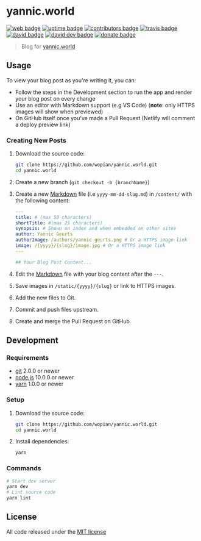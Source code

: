 # yannic.world

[![web badge]][web]
[![uptime badge]][web]
[![contributors badge]][contributors]
[![travis badge]][travis]
[![david badge]][david]
[![david dev badge]][david dev]
[![donate badge]][donate]

> Blog for [yannic.world][web]

## Usage

To view your blog post as you're writing it, you can:
- Follow the steps in the Development section to run the app and render your blog post on every change
- Use an editor with Markdown support (e.g VS Code) (**note**: only HTTPS images will show when previewed)
- On GitHub itself once you've made a Pull Request (Netlify will comment a deploy preview link)

### Creating New Posts

1. Download the source code:

    ```bash
    git clone https://github.com/wopian/yannic.world.git
    cd yannic.world
    ```

1. Create a new branch (`git checkout -b {branchName}`)

1. Create a new [Markdown] file (i.e `yyyy-mm-dd-slug.md`) in `/content/` with the following content:
   ```yaml
   ---
   title: # (max 50 characters)
   shortTitle: #(max 25 characters)
   synopsis: # Shown on index and when embedded on other sites
   author: Yannic Geurts
   authorImage: /authors/yannic-geurts.png # Or a HTTPS image link
   image: /{yyyy}/{slug}/image.jpg # Or a HTTPS image link
   ---

   ## Your Blog Post Content...
   ```

1. Edit the [Markdown] file with your blog content after the `---`.
1. Save images in `/static/{yyyy}/{slug}` or link to HTTPS images.
1. Add the new files to Git.
1. Commit and push files upstream.
1. Create and merge the Pull Request on GitHub.

## Development

### Requirements

- [git](https://git-scm.com/) 2.0.0 or newer
- [node.js](https://nodejs.org) 10.0.0 or newer
- [yarn](https://https://yarnpkg.com) 1.0.0 or newer

### Setup

1. Download the source code:

    ```bash
    git clone https://github.com/wopian/yannic.world.git
    cd yannic.world
    ```

1. Install dependencies:

    ```bash
    yarn
    ```

### Commands

```bash
# Start dev server
yarn dev
# Lint source code
yarn lint
```

## License

All code released under the [MIT license]

[markdown]: https://github.com/adam-p/markdown-here/wiki/Markdown-Cheatsheet
[mit license]: https://github.com/wopian/yannic.world/blob/master/LICENSE.md

[web]: https://yannic.world
[web badge]: https://flat.badgen.net/uptime-robot/status/m780944859-1b37fbba6273469ee7d45967
[uptime badge]: https://flat.badgen.net/uptime-robot/month/m780944859-1b37fbba6273469ee7d45967

[david]: https://david-dm.org/wopian/yannic.world
[david badge]: https://flat.badgen.net/david/dep/wopian/yannic.world

[david dev]: https://david-dm.org/wopian/yannic.world?type=dev
[david dev badge]: https://flat.badgen.net/david/dev/wopian/yannic.world

[travis]: https://travis-ci.com/wopian/yannic.world
[travis badge]: https://flat.badgen.net/travis/wopian/yannic.world

[contributors]: https://github.com/wopian/yannic.world/graphs/contributors
[contributors badge]: https://flat.badgen.net/github/contributors/wopian/yannic.world

[donate]: https://paypal.me/wopian
[donate badge]: https://flat.badgen.net/badge/support%20me%20on/paypal.me/pink
